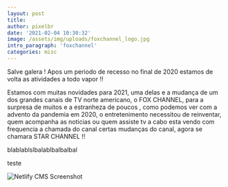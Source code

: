 ```yaml
---
layout: post
title: 
author: pixelbr
date: '2021-02-04 10:30:32'
image: /assets/img/uploads/foxchannel_logo.jpg
intro_paragraph: 'foxchannel'
categories: misc
---
```


Salve galera ! Apos um periodo de recesso no final de 2020 estamos de volta as atividades a todo vapor !!

Estamos com muitas novidades para 2021, uma delas e a mudança de um dos grandes canais de TV norte americano, o FOX CHANNEL, para a surpresa de muitos e a estranheza de poucos , 
como podemos ver com a advento da pandemia em 2020, o entretenimento necessitou de reinventar, quem acompanha as noticias ou quem assiste tv a cabo esta vendo com frequencia a chamada do canal
certas mudanças do canal, agora se chamara STAR CHANNEL !!

blablablslbalablbalbalbal


teste

![Netlify CMS Screenshot](/assets/img/uploads/starchannel_canal.jpg)
